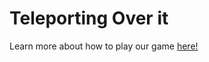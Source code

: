 # Teleporting Over it

Learn more about how to play our game [here!](https://github.com/Jalastin/ECS-189L-Project/blob/1de9f008fdec251e29023b1ad8b91bfcd61fee94/ProjectDocument.md)
